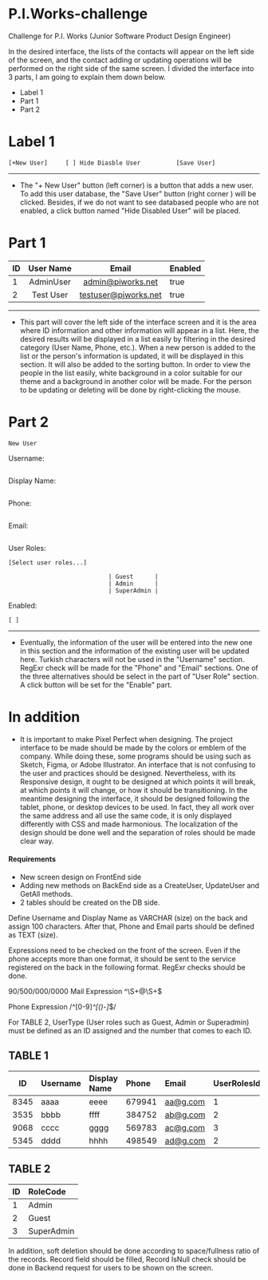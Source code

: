 # P.I.Works-challenge
Challenge for P.I. Works (Junior Software Product Design Engineer)

In the desired interface, the lists of the contacts will appear on the left side of the screen, and the contact adding or updating operations will be performed on the right side of the same screen. I divided the interface into 3 parts, I am going to explain them down below.

- Label 1
- Part 1
- Part 2

Label 1
======

 ```
 [+New User]     [ ] Hide Diasble User          [Save User]
```

---

- The "+ New User" button (left corner)  is a button that adds a new user.  To add this user database, the "Save User" button (right corner ) will be clicked. Besides, if we do not want to see databased people who are not enabled, a click button named "Hide Disabled User" will be placed.


Part 1
======



| ID      | User Name | Email                | Enabled |
| --------|:---------:|:--------------------:|---------|
| 1       | AdminUser | admin@piworks.net    | true    |
| 2       | Test User | testuser@piworks.net | true    |

---


- This part will cover the left side of the interface screen and it is the area where ID information and other information will appear in a list. Here, the desired results will be displayed in a list easily by filtering in the desired category (User Name, Phone, etc.). When a new person is added to the list or the person's information is updated, it will be displayed in this section. It will also be added to the sorting button. In order to view the people in the list easily, white background in a color suitable for our theme and a background in another color will be made. For the person to be updating or deleting will be done by right-clicking the mouse.

Part 2
======
```
New User
```
Username:
```
```
Display Name:
```
```
Phone:
```
```
Email:
```
```
User Roles:
```
[Select user roles...]
```    
```        
                            | Guest      |
                            | Admin      |
                            | SuperAdmin |
```

 Enabled: 
 ```
 [ ]
```
---

- Eventually, the information of the user will be entered into the new one in this section and the information of the existing user will be updated here. Turkish characters will not be used in the "Username" section. RegExr check will be made for the "Phone" and "Email" sections. One of the three alternatives should be select in the part of "User Role" section. A click button will be set for the "Enable" part.


In addition
======

- It is important to make Pixel Perfect when designing. The project interface to be made should be made by the colors or emblem of the company. While doing these, some programs should be using such as Sketch, Figma, or Adobe Illustrator. An interface that is not confusing to the user and practices should be designed. Nevertheless, with its Responsive design, it ought to be designed at which points it will break, at which points it will change, or how it should be transitioning. In the meantime designing the interface, it should be designed following the tablet, phone, or desktop devices to be used. In fact, they all work over the same address and all use the same code, it is only displayed differently with CSS and made harmonious. The localization of the design should be done well and the separation of roles should be made clear way.
 

#### Requirements
- New screen design on FrontEnd side
- Adding new methods on BackEnd side as a CreateUser, UpdateUser and GetAll methods.
- 2 tables should be created on the DB side.

Define Username and Display Name as VARCHAR (size) on the back and assign 100 characters. After that, Phone and Email parts should be defined as TEXT (size).

Expressions need to be checked on the front of the screen. Even if the phone accepts more than one format, it should be sent to the service registered on the back in the following format. RegExr checks should be done.

90/500/000/0000
Mail Expression
^\S+@\S+$

Phone Expression
/^[0-9]*^[()-]*$/


For TABLE 2, UserType (User roles such as Guest, Admin or Superadmin) must be defined as an ID assigned and the number that comes to each ID.

TABLE 1
---
ID  |	Username|	Display Name|	Phone	| Email	  |  UserRolesId	|Enabled	|Record |
|---|:---|:---|:---|:---|:---|:---|:---|
|8345|	aaaa	  |  eeee	     |    679941	| aa@g.com|	1	        |true	|null|
|3535	|bbbb	    |ffff	        | 384752	| ab@g.com|	2	      |  true	|null|
|9068|	cccc	|    gggg	     |    569783|	 ac@g.com	|3	      |  true	|null|
|5345	|dddd	  |  hhhh	|         498549	| ad@g.com|	2	    |    true	|null|


TABLE 2	
---
ID|	RoleCode|
|--- |:---|
|1|	Admin|
|2|	Guest|
|3|	SuperAdmin|


In addition, soft deletion should be done according to space/fullness ratio of the records. Record field should be filled, Record IsNull check should be done in Backend request for users to be shown on the screen.
